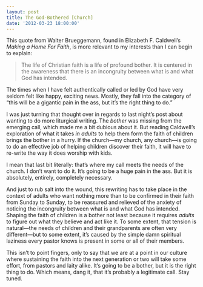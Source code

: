 ```yaml
---
layout: post
title: The God-Bothered [Church]
date: '2012-03-23 18:00:00'
---
```



This quote from Walter Brueggemann, found in Elizabeth F. Caldwell’s *Making a Home For Faith*, is more relevant to my interests than I can begin to explain:

> The life of Christian faith is a life of profound bother. It is centered in the awareness that there is an incongruity between what is and what God has intended.

The times when I have felt authentically called or led by God have very seldom felt like happy, exciting news. Mostly, they fall into the category of “this will be a gigantic pain in the ass, but it’s the right thing to do.”

I was just turning that thought over in regards to last night’s post about wanting to do more liturgical writing. The *bother* was missing from the emerging call, which made me a bit dubious about it. But reading Caldwell’s exploration of what it takes *in adults* to help them form the faith of children brings the bother in a hurry. If the church—my church, any church—is going to do an effective job of helping children discover their faith, it will have to re-write the way it does worship with kids.

I mean that last bit literally: that’s where my call meets the needs of the church. I don’t want to do it. It’s going to be a huge pain in the ass. But it is absolutely, entirely, completely necessary.

And just to rub salt into the wound, this rewriting has to take place in the context of adults who want nothing more than to be confirmed in their faith from Sunday to Sunday, to be reassured and relieved of the anxiety of noticing the incongruity between what is and what God has intended. Shaping the faith of children is a bother not least because it requires *adults* to figure out what they believe and act like it. To some extent, that tension is natural—the needs of children and their grandparents are often very different—but to some extent, it’s caused by the simple damn spiritual laziness every pastor knows is present in some or all of their members.

This isn’t to point fingers, only to say that we are at a point in our culture where sustaining the faith into the next generation or two will take some effort, from pastors and laity alike. It’s going to be a bother, but it is the right thing to do. Which means, dang it, that it’s probably a legitimate call. Stay tuned.


